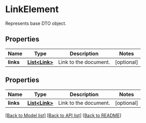 
# LinkElement
Represents base DTO object.

## Properties
Name | Type | Description | Notes
------------ | ------------- | ------------- | -------------
**links** | [**List&lt;Link&gt;**](Link.md) | Link to the document. | [optional]


## Properties
Name | Type | Description | Notes
------------ | ------------- | ------------- | -------------
**links** | [**List&lt;Link&gt;**](Link.md) | Link to the document. |  [optional]

[[Back to Model list]](../../README.md#documentation-for-models) [[Back to API list]](../../README.md#documentation-for-api-endpoints) [[Back to README]](../../README.md)


